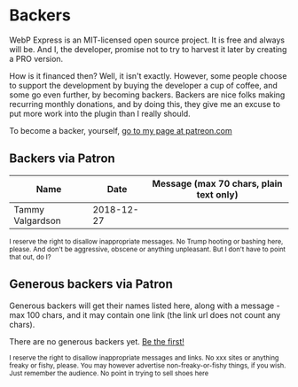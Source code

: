 
# Backers

WebP Express is an MIT-licensed open source project. It is free and always will be. And I, the developer, promise not to try to harvest it later by creating a PRO version.

How is it financed then? Well, it isn't exactly. However, some people choose to support the development by buying the developer a cup of coffee, and some go even further, by becoming backers. Backers are nice folks making recurring monthly donations, and by doing this, they give me an excuse to put more work into the plugin than I really should.

To become a backer, yourself, [go to my page at patreon.com](https://www.patreon.com/rosell)


## Backers via Patron

| Name                  | Date       | Message (max 70 chars, plain text only) |
| --------------------- | ---------- | ----------------------------------------------------------------------- |
| Tammy Valgardson      | 2018-12-27 |          |

<sub>I reserve the right to disallow inappropriate messages. No Trump hooting or bashing here, please. And don't be aggressive, obscene or anything unpleasant. But I don't have to point that out, do I?</sub>

## Generous backers via Patron

Generous backers will get their names listed here, along with a message - max 100 chars, and it may contain one link (the link url does not count any chars).

There are no generous backers yet. [Be the first!](https://www.patreon.com/rosell)

<sub>
I reserve the right to disallow inappropriate messages and links. No xxx sites or anything freaky or fishy, please. You may however advertise non-freaky-or-fishy things, if you wish. Just remember the audience. No point in trying to sell shoes here</sub>
